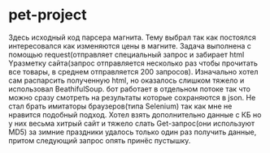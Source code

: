# pet-project
Здесь исходный код парсера магнита.
Тему выбрал так как постоялся интересовался как изменяются цены в магните.
Задача выполнена с помощью request(отправляет специальный запрос и забирает html Yразметку сайта(запрос отправляется несколько раз чтобы прочитать все товары, в среднем отправляется 200 запросов).
Изначально хотел сам распарсить полученную html, но оказалось слишком тяжело и использовал BeathifulSoup.
бот работает в отдельном потоке так что можно сразу смотреть на результаты которые сохраняются в json.
Не стал брать имитаторы браузеров(типа Selenium) так как мне не нравится подобный подход. 
Хотел взять дополнительно данные с КБ но у них весьма хитрый сайт и тяжело слать Get-запрос(они используют MD5) за зимние праздники удалось только один раз получить данные, притом следующий запрос опять принёс пустышку.

